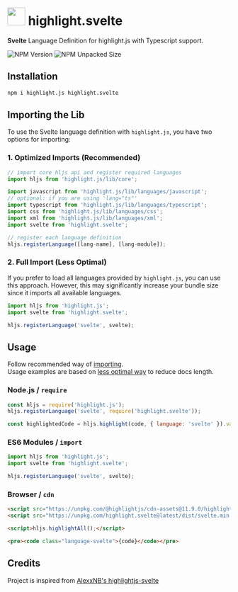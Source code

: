 # <img src="https://svelte.dev/favicon.png" height="40"> highlight.svelte

**Svelte** Language Definition for highlight.js with Typescript support.

![NPM Version](https://img.shields.io/npm/v/highlight.svelte?style=for-the-badge)
![NPM Unpacked Size](https://img.shields.io/npm/unpacked-size/highlight.svelte?style=for-the-badge)

## Installation

```bash
npm i highlight.js highlight.svelte
```

## Importing the Lib

To use the Svelte language definition with `highlight.js`, you have two options for importing:

### 1. Optimized Imports (Recommended)

```js
// import core hljs api and register required languages
import hljs from 'highlight.js/lib/core';

import javascript from 'highlight.js/lib/languages/javascript';
// optional: if you are using 'lang="ts"'
import typescript from 'highlight.js/lib/languages/typescript';
import css from 'highlight.js/lib/languages/css';
import xml from 'highlight.js/lib/languages/xml';
import svelte from 'highlight.svelte';

// register each language definition
hljs.registerLanguage([lang-name], [lang-module]);
```
### 2. Full Import (Less Optimal)

If you prefer to load all languages provided by `highlight.js`, you can use this approach. However, this may significantly increase your bundle size since it imports all available languages.

```js
import hljs from 'highlight.js';
import svelte from 'highlight.svelte';

hljs.registerLanguage('svelte', svelte);
```

## Usage

Follow recommended way of [importing](#1-optimized-imports-recommended).\
Usage examples are based on [less optimal way](#2-full-import-less-optimal) to reduce docs length.

### Node.js / `require`

```js
const hljs = require('highlight.js');
hljs.registerLanguage('svelte', require('highlight.svelte'));

const highlightedCode = hljs.highlight(code, { language: 'svelte' }).value;
```

### ES6 Modules / `import`

```js
import hljs from 'highlight.js';
import svelte from 'highlight.svelte';

hljs.registerLanguage('svelte', svelte);
```

### Browser / `cdn`

```html
<script src="https://unpkg.com/@highlightjs/cdn-assets@11.9.0/highlight.min.js"></script>
<script src="https://unpkg.com/highlight.svelte@latest/dist/svelte.min.js"></script>

<script>hljs.highlightAll();</script>

<pre><code class="language-svelte">{code}</code></pre>
```

## Credits

Project is inspired from [AlexxNB's highlightjs-svelte](https://github.com/AlexxNB/highlightjs-svelte)
